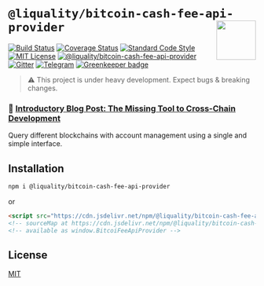 # `@liquality/bitcoin-cash-fee-api-provider` <img align="right" src="https://raw.githubusercontent.com/liquality/chainabstractionlayer/master/liquality-logo.png" height="80px" />

[![Build Status](https://travis-ci.com/liquality/chainabstractionlayer.svg?branch=master)](https://travis-ci.com/liquality/chainabstractionlayer)
[![Coverage Status](https://coveralls.io/repos/github/liquality/chainabstractionlayer/badge.svg?branch=master)](https://coveralls.io/github/liquality/chainabstractionlayer?branch=master)
[![Standard Code Style](https://img.shields.io/badge/codestyle-standard-brightgreen.svg)](https://github.com/standard/standard)
[![MIT License](https://img.shields.io/badge/license-MIT-brightgreen.svg)](../../LICENSE.md)
[![@liquality/bitcoin-cash-fee-api-provider](https://img.shields.io/npm/dt/@liquality/bitcoin-cash-fee-api-provider.svg)](https://npmjs.com/package/@liquality/bitcoin-cash-fee-api-provider)
[![Gitter](https://img.shields.io/gitter/room/liquality/Lobby.svg)](https://gitter.im/liquality/Lobby?source=orgpage)
[![Telegram](https://img.shields.io/badge/chat-on%20telegram-blue.svg)](https://t.me/Liquality) [![Greenkeeper badge](https://badges.greenkeeper.io/liquality/chainabstractionlayer.svg)](https://greenkeeper.io/)

> :warning: This project is under heavy development. Expect bugs & breaking changes.

### :pencil: [Introductory Blog Post: The Missing Tool to Cross-Chain Development](https://medium.com/liquality/the-missing-tool-to-cross-chain-development-2ebfe898efa1)

Query different blockchains with account management using a single and simple interface.

## Installation

```bash
npm i @liquality/bitcoin-cash-fee-api-provider
```

or

```html
<script src="https://cdn.jsdelivr.net/npm/@liquality/bitcoin-cash-fee-api-provider@0.2.3/dist/bitcoin-cash-fee-api-provider.min.js"></script>
<!-- sourceMap at https://cdn.jsdelivr.net/npm/@liquality/bitcoin-cash-fee-api-provider@0.2.3/dist/bitcoin-cash-fee-api-provider.min.js.map -->
<!-- available as window.BitcoiFeeApiProvider -->
```

## License

[MIT](../../LICENSE.md)
